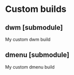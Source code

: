 # Custom builds

## dwm [submodule]
My custom dwm build

## dmenu [submodule]
My custom dmenu build

